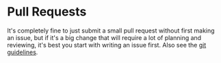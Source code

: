 # Pull Requests

It's completely fine to just submit a small pull request without first making an issue, but if it's a big change that will require a lot of planning and reviewing, it's best you start with writing an issue first. Also see the [git guidelines](../best_practices/git.html).

